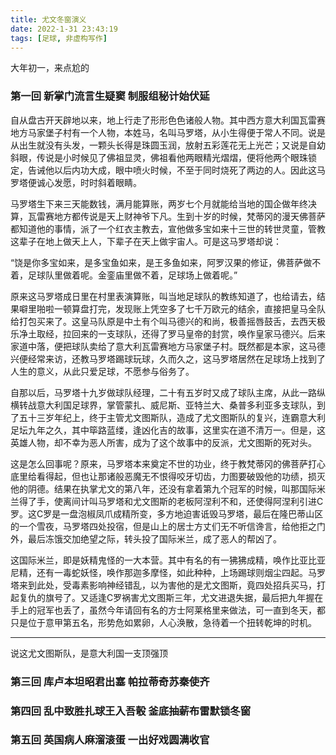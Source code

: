 ```yaml
---
title: 尤文冬窗演义
date: 2022-1-31 23:43:19
tags: [足球, 非虚构写作]
---
```

大年初一，来点尬的

<!--more-->

### 第一回 新掌门流言生疑窦 制服组秘计始伏延

自从盘古开天辟地以来，地上行走了形形色色诸般人物。其中西方意大利国瓦雷赛地方马家堡子村有一个人物，本姓马，名叫马罗塔，从小生得便于常人不同。说是从出生就没有头发，一颗头长得是珠圆玉润，放射五彩莲花无上光芒；又说是自幼斜眼，传说是小时候见了佛祖显灵，佛祖看他两眼精光熠熠，便将他两个眼珠锁定，告诫他以后内功大成，眼中喷火时候，不至于同时烧死了两边的人。因此这马罗塔便诚心发愿，时时斜着眼睛。

马罗塔生下来三天能数钱，满月能算账，两岁七个月就能给当地的国企做年终决算，瓦雷赛地方都传说是天上财神爷下凡。生到十岁的时候，梵蒂冈的漫天佛菩萨都知道他的事情，派了一个红衣主教去，宣他做多宝如来十三世的转世灵童，管教这辈子在地上做天上人，下辈子在天上做宇宙人。可是这马罗塔却说：

“饶是你多宝如来，是多宝鱼如来，是王多鱼如来，阿罗汉果的修证，佛菩萨做不着，足球队里做着呢。金銮庙里做不着，足球场上做着呢。”

原来这马罗塔成日里在村里表演算账，叫当地足球队的教练知道了，也给请去，结果噼里啪啦一顿算盘打完，发现账上凭空多了七千万欧元的结余，直接把皇马全队给打包买来了。这皇马队原是中土有个叫马德兴的和尚，极善摇唇鼓舌，去西天极乐净土取经，拉回来的一支球队，还得了罗马皇帝的封赏，唤作皇家马德兴。后来家道中落，便把球队卖给了意大利瓦雷赛地方马家堡子村。既然都是本家，这马德兴便经常来访，还教马罗塔踢球玩球，久而久之，这马罗塔居然在足球场上找到了人生的意义，从此只爱足球，不愿参与俗务了。

自那以后，马罗塔十九岁做球队经理，二十有五岁时又成了球队主席，从此一路纵横转战意大利国足球界，掌管蒙扎、威尼斯、亚特兰大、桑普多利亚多支球队，到了五十三岁年纪上，终于主管尤文图斯队，造成了尤文图斯队的复兴，连霸意大利足坛九年之久，其中筚路蓝缕，逢凶化吉的故事，这里实在道不清万一。但是，这英雄人物，却不幸为恶人所害，成为了这个故事中的反派，尤文图斯的死对头。

这是怎么回事呢？原来，马罗塔本来奠定不世的功业，终于教梵蒂冈的佛菩萨打心底里给看得起，但也让那诸般恶魔无不恨得咬牙切齿，力图要破毁他的功绩，损灭他的阴德。结果在执掌尤文的第八年，还没有拿着第九个冠军的时候，叫那国际米兰得了手，使离间计叫马罗塔和尤文图斯的老板阿涅利不和，还使得阿涅利引进C罗。这C罗是一盘泡椒凤爪成精所变，多方地迫害诋毁马罗塔，最后在隆巴蒂山区的一个雪夜，马罗塔四处投宿，但是山上的居士方丈们无不听信谗言，给他拒之门外，最后冻饿交加绝望之际，转头投了国际米兰，成了恶人的帮凶了。

这国际米兰，即是妖精鬼怪的一大本营。其中有名的有一狒狒成精，唤作比亚比亚尼精，还有一毒蛇妖怪，唤作那迦多摩怪，如此种种，上场踢球则烟尘四起。马罗塔来到此处，受毒素影响神经错乱，以为害他的是尤文图斯，竟四处招兵买马，打起复仇的旗号了。又适逢C罗祸害尤文图斯三年，尤文进退失据，最后把九年握在手上的冠军也丢了，虽然今年请回有名的方士阿莱格里来做法，可一直到冬天，都只是位于意甲第五名，形势危如累卵，人心涣散，急待着一个扭转乾坤的时机。

---

说这尤文图斯队，是意大利国一支顶强顶

### 第三回 库卢本坦昭君出塞 帕拉蒂奇苏秦使齐

### 第四回 乱中致胜扎球王入吾彀 釜底抽薪布雷默锁冬窗

### 第五回 英国病人麻溜滚蛋 一出好戏圆满收官
